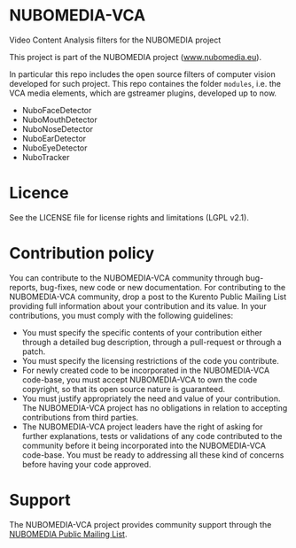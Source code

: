 # NUBOMEDIA-VCA

Video Content Analysis filters for the NUBOMEDIA project

This project is part of the NUBOMEDIA project (www.nubomedia.eu). 

In particular this repo includes the open source filters of computer vision developed for such project. This repo containes the folder `modules`, i.e. the VCA media elements, which are gstreamer plugins, developed up to now.

  - NuboFaceDetector
  - NuboMouthDetector
  - NuboNoseDetector
  - NuboEarDetector
  - NuboEyeDetector
  - NuboTracker

# Licence

See the LICENSE file for license rights and limitations (LGPL v2.1).

# Contribution policy

You can contribute to the NUBOMEDIA-VCA community through bug-reports, bug-fixes, new code or new documentation. 
For contributing to the NUBOMEDIA-VCA community, drop a post to the Kurento Public Mailing List providing full 
information about your contribution and its value. In your contributions, you must comply with the following guidelines:

  - You must specify the specific contents of your contribution either through a detailed bug description, through a pull-request or through a patch.
  - You must specify the licensing restrictions of the code you contribute.
  - For newly created code to be incorporated in the NUBOMEDIA-VCA code-base, you must accept NUBOMEDIA-VCA to own the code copyright, so that its open source nature is guaranteed.
  - You must justify appropriately the need and value of your contribution. The NUBOMEDIA-VCA project has no obligations in relation to accepting contributions from third parties.
  - The NUBOMEDIA-VCA project leaders have the right of asking for further explanations, tests or validations of any code contributed to the community before it being incorporated into the NUBOMEDIA-VCA code-base. You must be ready to addressing all these kind of concerns before having your code approved.

# Support

The NUBOMEDIA-VCA project provides community support through the [NUBOMEDIA Public Mailing List].

[NUBOMEDIA Public Mailing List]: https://groups.google.com/d/forum/nubomedia-vca
